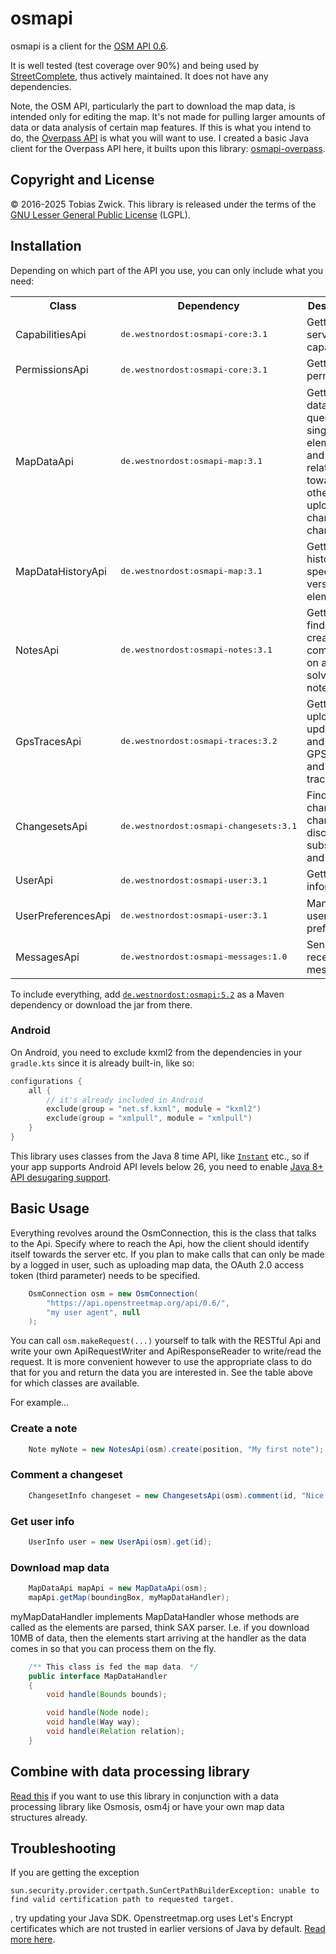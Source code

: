 # osmapi

osmapi is a client for the [OSM API 0.6](http://wiki.openstreetmap.org/wiki/API_v0.6).

It is well tested (test coverage over 90%) and being used by [StreetComplete](https://github.com/westnordost/StreetComplete), thus actively maintained. It does not have any dependencies.

Note, the OSM API, particularly the part to download the map data, is intended only for editing the map. It's not made for pulling larger amounts of data or data analysis of certain map features. If this is what you intend to do, the [Overpass API](https://wiki.openstreetmap.org/wiki/Overpass_API) is what you will want to use. I created a basic Java client for the Overpass API here, it builts upon this library: [osmapi-overpass](https://github.com/westnordost/osmapi-overpass).

## Copyright and License

© 2016-2025 Tobias Zwick. This library is released under the terms of the [GNU Lesser General Public License](http://www.gnu.org/licenses/lgpl-3.0.html) (LGPL).

## Installation

Depending on which part of the API you use, you can only include what you need:

<table>
<tr><th>Class</th><th>Dependency</th><th>Description</th></tr>
<tr><td>CapabilitiesApi</td><td><pre>de.westnordost:osmapi-core:3.1</pre></td><td>Getting server capabilities</td></tr>
<tr><td>PermissionsApi</td><td><pre>de.westnordost:osmapi-core:3.1</pre></td><td>Getting user permissions</td></tr>
<tr><td>MapDataApi</td><td><pre>de.westnordost:osmapi-map:3.1</pre></td><td>Getting map data, querying single elements and their relations toward each other and uploading changes in changesets</td></tr>
<tr><td>MapDataHistoryApi</td><td><pre>de.westnordost:osmapi-map:3.1</pre></td><td>Getting the history and specific versions of elements</td></tr>
<tr><td>NotesApi</td><td><pre>de.westnordost:osmapi-notes:3.1</pre></td><td>Getting finding, creating, commenting on and solving notes</td></tr>
<tr><td>GpsTracesApi</td><td><pre>de.westnordost:osmapi-traces:3.2</pre></td><td>Getting, uploading, updating and deleting GPS traces and trackpoints</td></tr>
<tr><td>ChangesetsApi</td><td><pre>de.westnordost:osmapi-changesets:3.1</pre></td><td>Finding changesets, changeset discussion, subscription and data</td></tr>
<tr><td>UserApi</td><td><pre>de.westnordost:osmapi-user:3.1</pre></td><td>Getting user information</td></tr>
<tr><td>UserPreferencesApi</td><td><pre>de.westnordost:osmapi-user:3.1</pre></td><td>Managing user preferences</td></tr>
<tr><td>MessagesApi</td><td><pre>de.westnordost:osmapi-messages:1.0</pre></td><td>Send and receive messages</td></tr>
</table>

To include everything, add [`de.westnordost:osmapi:5.2`](https://mvnrepository.com/artifact/de.westnordost/osmapi/5.2) as a Maven dependency or download the jar from there.

### Android

On Android, you need to exclude kxml2 from the dependencies in your `gradle.kts` since it is already built-in, like so:

```kotlin
configurations {
    all {
        // it's already included in Android
        exclude(group = "net.sf.kxml", module = "kxml2")
        exclude(group = "xmlpull", module = "xmlpull")
    }
}
```

This library uses classes from the Java 8 time API, like [`Instant`](https://developer.android.com/reference/java/time/Instant) etc., so if your app supports Android API levels below 26, you need to enable [Java 8+ API desugaring support](https://developer.android.com/studio/write/java8-support#library-desugaring).

## Basic Usage

Everything revolves around the OsmConnection, this is the class that talks to the Api. Specify where to reach the Api, how the client should identify itself towards the server etc.
If you plan to make calls that can only be made by a logged in user, such as uploading map data, the OAuth 2.0 access token (third parameter) needs to be specified.

```java
    OsmConnection osm = new OsmConnection(
        "https://api.openstreetmap.org/api/0.6/",
        "my user agent", null
    );
```

You can call `osm.makeRequest(...)` yourself to talk with the RESTful Api and write your own ApiRequestWriter and ApiResponseReader to write/read the request.
It is more convenient however to use the appropriate class to do that for you and return the data you are interested in. See the table above for which classes are available.

For example...

### Create a note

```java
    Note myNote = new NotesApi(osm).create(position, "My first note");
```

### Comment a changeset

```java
    ChangesetInfo changeset = new ChangesetsApi(osm).comment(id, "Nice work!");
```

### Get user info

```java
    UserInfo user = new UserApi(osm).get(id);
```

### Download map data

```java
    MapDataApi mapApi = new MapDataApi(osm);
    mapApi.getMap(boundingBox, myMapDataHandler);
```

myMapDataHandler implements MapDataHandler whose methods are called as the elements are parsed, think SAX parser. I.e. if you download 10MB of data, then the elements start arriving at the handler as the data comes in so that you can process them on the fly.

```java
    /** This class is fed the map data. */
    public interface MapDataHandler
    {
        void handle(Bounds bounds);

        void handle(Node node);
        void handle(Way way);
        void handle(Relation relation);
    }
```

## Combine with data processing library
[Read this](Combine_With_Data_Processing_Libraries.md) if you want to use this library in conjunction with a data processing library like Osmosis, osm4j or have your own map data structures already.

## Troubleshooting

If you are getting the exception
```
sun.security.provider.certpath.SunCertPathBuilderException: unable to find valid certification path to requested target.
```
, try updating your Java SDK. Openstreetmap.org uses Let's Encrypt certificates which are not trusted in earlier versions of Java by default. [Read more here](https://stackoverflow.com/questions/34110426/does-java-support-lets-encrypt-certificates).
